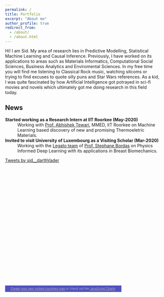 ```yaml
---
permalink: /
title: Portfolio
excerpt: "About me"
author_profile: true
redirect_from: 
  - /about/
  - /about.html
---
```


Hi! I am Sid. My area of research lies in Predictive Modelling, Statistical Machine Learning and Causal Inference. 
Previously, I have worked on its applications to areas such as Materials Informatics, Computational Social Sciences, Business Analytics and Enviromental Sciences.
In my free time you will find me listening to Classical Rock music, watching sitcoms or trying to find excuses to quote silly puns and Star Wars references. As a kid, I was quite fascinated by how Artificial Intelligence got potrayed in sci-fi movies and novels which ultimately got me doing research in this field today.


## News

<dl>
  <dt><b>Started working as a Research Intern at IIT Roorkee (May-2020)</b></dt>
  <dd>Working with <a href="https://www.iitr.ac.in/~MT/Abhishek_Tewari">Prof. Abhishek Tewari</a>, MMED, IIT Roorkee on Machine Learning based discovery of new and promising Thermoeletric Materials.  
</dd>
  <dt><b>Invited to visit University of Luxembourg as a Visiting Scholar (Mar-2020)</b></dt>
  <dd>Working with the <a href="https://legato-team.eu/ "> Legato team</a> of  <a href="https://wwwfr.uni.lu/recherche/fstm/doe/members/stephane_bordas">Prof. Stephane Bordas</a> on Physics Informed Deep Learning with its applications in Breast Biomechanics.</dd>
</dl>
<a class="twitter-timeline" width="380" height="400" href="https://twitter.com/sid__darthVader?ref_src=twsrc%5Etfw">Tweets by sid__darthVader</a> <script async src="https://platform.twitter.com/widgets.js" charset="utf-8"></script>

<script src="https://www.amcharts.com/lib/3/ammap.js" type="text/javascript"></script>
<script src="https://www.amcharts.com/lib/3/maps/js/worldHigh.js" type="text/javascript"></script>
<script src="https://www.amcharts.com/lib/3/themes/dark.js" type="text/javascript"></script>
<div id="mapdiv" style="width: 380px; height: 400px;"></div>
<div style="width: 380px; font-size: 70%; padding: 5px 0; text-align: center; background-color: #5151C2; margin-top: 1px; color: #B4B4B7;"><a href="https://www.amcharts.com/visited_countries/" style="color: #B4B4B7;">Create your own visited countries map</a> or check out the <a href="https://www.amcharts.com/" style="color: #B4B4B7;">JavaScript Charts</a>.</div>
<script type="text/javascript">
var map = AmCharts.makeChart("mapdiv",{
type: "map",
theme: "dark",
projection: "mercator",
panEventsEnabled : true,
backgroundColor : "#5151C2",
backgroundAlpha : 1,
zoomControl: {
zoomControlEnabled : true
},
dataProvider : {
map : "worldHigh",
getAreasFromMap : true,
areas :
[
	{
		"id": "BE",
		"showAsSelected": true
	},
	{
		"id": "FI",
		"showAsSelected": true
	},
	{
		"id": "LU",
		"showAsSelected": true
	},
	{
		"id": "TR",
		"showAsSelected": true
	},
	{
		"id": "GB",
		"showAsSelected": true
	},
	{
		"id": "IN",
		"showAsSelected": true
	}
]
},
areasSettings : {
autoZoom : true,
color : "#B4B4B7",
colorSolid : "#E30C2F",
selectedColor : "#E30C2F",
outlineColor : "#666666",
rollOverColor : "#9EC2F7",
rollOverOutlineColor : "#000000"
}
});
</script>
